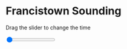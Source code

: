 <h1>Francistown Sounding</h1>
<p>Drag the slider to change the time</p>

<div class="slidecontainer">
<input oninput='setImage(this)' class="slider" type="range" min="0" max="5" value="0" step="1" />
<img id='img'/>
</div>

<script>
var img = document.getElementById('img');
var img_array = ['/assets/images/skwt/skd_francistown_wrfout_d01_2020-08-05_12:00:00.png',
'/assets/images/skwt/skd_francistown_wrfout_d01_2020-08-05_18:00:00.png',
'/assets/images/skwt/skd_francistown_wrfout_d01_2020-08-06_00:00:00.png',
'/assets/images/skwt/skd_francistown_wrfout_d01_2020-08-06_06:00:00.png',
'/assets/images/skwt/skd_francistown_wrfout_d01_2020-08-06_12:00:00.png',];
function setImage(obj)
{
        var value = obj.value;
        img.src = img_array[value];

}
</script>
